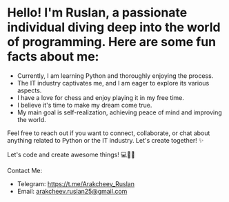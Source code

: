 # Hello! I'm Ruslan, a passionate individual diving deep into the world of programming. Here are some fun facts about me:

- Currently, I am learning Python and thoroughly enjoying the process.
- The IT industry captivates me, and I am eager to explore its various aspects.
- I have a love for chess and enjoy playing it in my free time.
- I believe it's time to make my dream come true.
- My main goal is self-realization, achieving peace of mind and improving the world.

Feel free to reach out if you want to connect, collaborate, or chat about anything related to Python or the IT industry. Let's create together! ✨

Let's code and create awesome things! 💻🚀🔥

Contact Me:
- Telegram: https://t.me/Arakcheev_Ruslan
- Email: arakcheev.ruslan25@gmail.com
